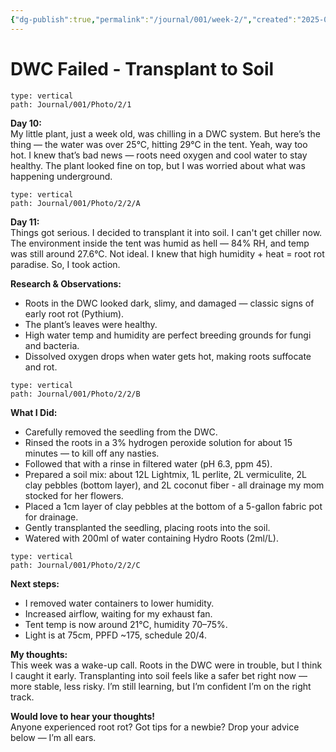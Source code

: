 ```yaml
---
{"dg-publish":true,"permalink":"/journal/001/week-2/","created":"2025-06-28T07:58:21.677+04:00","updated":"2025-06-28T10:37:05.058+04:00"}
---
```



# DWC Failed - Transplant to Soil

```img-gallery
type: vertical
path: Journal/001/Photo/2/1
```
**Day 10:**  
My little plant, just a week old, was chilling in a DWC system. But here’s the thing — the water was over 25°C, hitting 29°C in the tent. Yeah, way too hot. I knew that’s bad news — roots need oxygen and cool water to stay healthy. The plant looked fine on top, but I was worried about what was happening underground.
```img-gallery
type: vertical
path: Journal/001/Photo/2/2/A
```
**Day 11:**  
Things got serious. I decided to transplant it into soil. I can't get chiller now. The environment inside the tent was humid as hell — 84% RH, and temp was still around 27.6°C. Not ideal. I knew that high humidity + heat = root rot paradise. So, I took action.

**Research & Observations:**  
- Roots in the DWC looked dark, slimy, and damaged — classic signs of early root rot (Pythium).  
- The plant’s leaves were healthy.
- High water temp and humidity are perfect breeding grounds for fungi and bacteria. 
- Dissolved oxygen drops when water gets hot, making roots suffocate and rot.
```img-gallery
type: vertical
path: Journal/001/Photo/2/2/B
```
**What I Did:**  
- Carefully removed the seedling from the DWC.  
- Rinsed the roots in a 3% hydrogen peroxide solution for about 15 minutes — to kill off any nasties.  
- Followed that with a rinse in filtered water (pH 6.3, ppm 45).  
- Prepared a soil mix: about 12L Lightmix, 1L perlite, 2L vermiculite, 2L clay pebbles (bottom layer), and 2L coconut fiber - all drainage my mom stocked for her flowers.
- Placed a 1cm layer of clay pebbles at the bottom of a 5-gallon fabric pot for drainage.  
- Gently transplanted the seedling, placing roots into the soil.  
- Watered with 200ml of water containing Hydro Roots (2ml/L).
```img-gallery
type: vertical
path: Journal/001/Photo/2/2/C
```
**Next steps:**  
- I removed water containers to lower humidity.  
- Increased airflow, waiting for my exhaust fan.  
- Tent temp is now around 21°C, humidity 70–75%.  
- Light is at 75cm, PPFD ~175, schedule 20/4.

**My thoughts:**  
This week was a wake-up call. Roots in the DWC were in trouble, but I think I caught it early. Transplanting into soil feels like a safer bet right now — more stable, less risky. I’m still learning, but I’m confident I’m on the right track.

**Would love to hear your thoughts!**  
Anyone experienced root rot? Got tips for a newbie? Drop your advice below — I’m all ears.